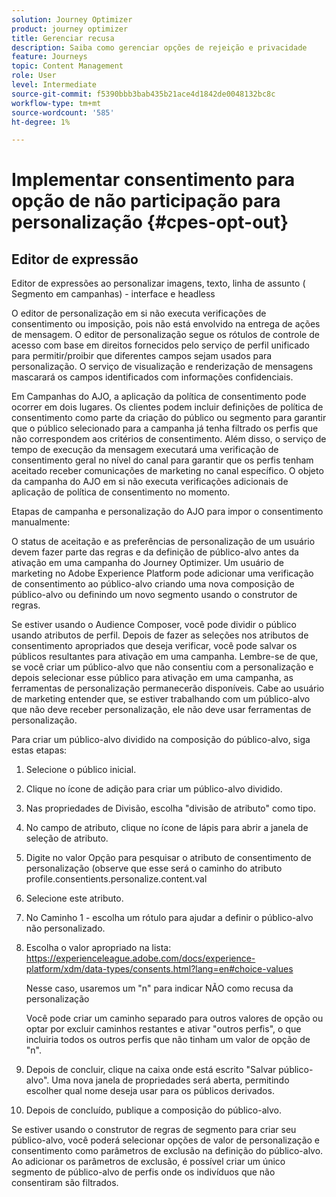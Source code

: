 ```yaml
---
solution: Journey Optimizer
product: journey optimizer
title: Gerenciar recusa
description: Saiba como gerenciar opções de rejeição e privacidade
feature: Journeys
topic: Content Management
role: User
level: Intermediate
source-git-commit: f5390bbb3bab435b21ace4d1842de0048132bc8c
workflow-type: tm+mt
source-wordcount: '585'
ht-degree: 1%

---
```


# Implementar consentimento para opção de não participação para personalização {#cpes-opt-out}


## Editor de expressão

Editor de expressões ao personalizar imagens, texto, linha de assunto ( Segmento em campanhas) - interface e headless

O editor de personalização em si não executa verificações de consentimento ou imposição, pois não está envolvido na entrega de ações de mensagem. O editor de personalização segue os rótulos de controle de acesso com base em direitos fornecidos pelo serviço de perfil unificado para permitir/proibir que diferentes campos sejam usados para personalização. O serviço de visualização e renderização de mensagens mascarará os campos identificados com informações confidenciais.

Em Campanhas do AJO, a aplicação da política de consentimento pode ocorrer em dois lugares. Os clientes podem incluir definições de política de consentimento como parte da criação do público ou segmento para garantir que o público selecionado para a campanha já tenha filtrado os perfis que não correspondem aos critérios de consentimento. Além disso, o serviço de tempo de execução da mensagem executará uma verificação de consentimento geral no nível do canal para garantir que os perfis tenham aceitado receber comunicações de marketing no canal específico. O objeto da campanha do AJO em si não executa verificações adicionais de aplicação de política de consentimento no momento.

Etapas de campanha e personalização do AJO para impor o consentimento manualmente:

O status de aceitação e as preferências de personalização de um usuário devem fazer parte das regras e da definição de público-alvo antes da ativação em uma campanha do Journey Optimizer. Um usuário de marketing no Adobe Experience Platform pode adicionar uma verificação de consentimento ao público-alvo criando uma nova composição de público-alvo ou definindo um novo segmento usando o construtor de regras.

Se estiver usando o Audience Composer, você pode dividir o público usando atributos de perfil. Depois de fazer as seleções nos atributos de consentimento apropriados que deseja verificar, você pode salvar os públicos resultantes para ativação em uma campanha. Lembre-se de que, se você criar um público-alvo que não consentiu com a personalização e depois selecionar esse público para ativação em uma campanha, as ferramentas de personalização permanecerão disponíveis. Cabe ao usuário de marketing entender que, se estiver trabalhando com um público-alvo que não deve receber personalização, ele não deve usar ferramentas de personalização.

Para criar um público-alvo dividido na composição do público-alvo, siga estas etapas:

1. Selecione o público inicial.

1. Clique no ícone de adição para criar um público-alvo dividido.

1. Nas propriedades de Divisão, escolha &quot;divisão de atributo&quot; como tipo.

1. No campo de atributo, clique no ícone de lápis para abrir a janela de seleção de atributo.

1. Digite no valor Opção para pesquisar o atributo de consentimento de personalização (observe que esse será o caminho do atributo profile.consentients.personalize.content.val

1. Selecione este atributo.

1. No Caminho 1 - escolha um rótulo para ajudar a definir o público-alvo não personalizado.

1. Escolha o valor apropriado na lista: https://experienceleague.adobe.com/docs/experience-platform/xdm/data-types/consents.html?lang=en#choice-values

   Nesse caso, usaremos um &quot;n&quot; para indicar NÃO como recusa da personalização

   Você pode criar um caminho separado para outros valores de opção ou optar por excluir caminhos restantes e ativar &quot;outros perfis&quot;, o que incluiria todos os outros perfis que não tinham um valor de opção de &quot;n&quot;.

1. Depois de concluir, clique na caixa onde está escrito &quot;Salvar público-alvo&quot;. Uma nova janela de propriedades será aberta, permitindo escolher qual nome deseja usar para os públicos derivados.

1. Depois de concluído, publique a composição do público-alvo.

Se estiver usando o construtor de regras de segmento para criar seu público-alvo, você poderá selecionar opções de valor de personalização e consentimento como parâmetros de exclusão na definição do público-alvo. Ao adicionar os parâmetros de exclusão, é possível criar um único segmento de público-alvo de perfis onde os indivíduos que não consentiram são filtrados.


